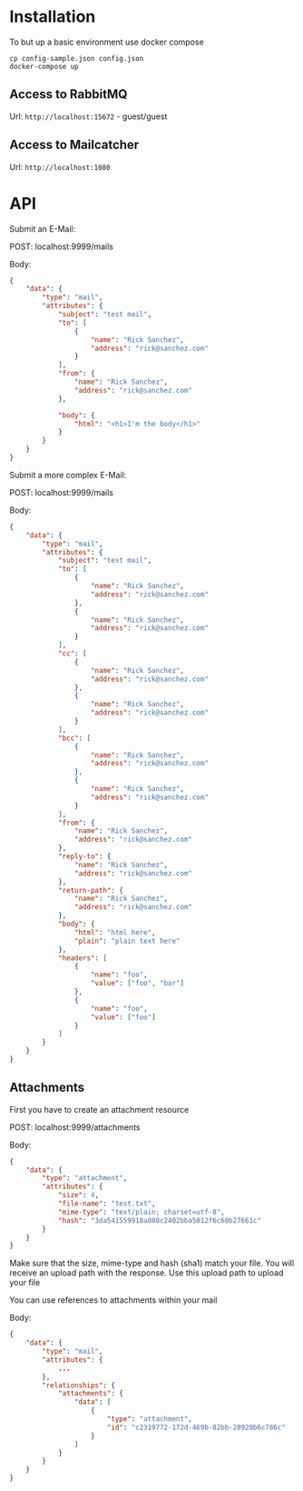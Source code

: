 # Installation

To but up a basic environment use docker compose
```
cp config-sample.json config.json
docker-compose up
```

## Access to RabbitMQ
Url: `http://localhost:15672` - guest/guest

## Access to Mailcatcher
Url: `http://localhost:1080`

# API

Submit an E-Mail:

POST: localhost:9999/mails

Body:
```json
{
	"data": {
		"type": "mail",
		"attributes": {
			"subject": "test mail",
			"to": [
				{
					"name": "Rick Sanchez",
					"address": "rick@sanchez.com"
				}
			],
			"from": {
				"name": "Rick Sanchez",
				"address": "rick@sanchez.com"
			},

			"body": {
				"html": "<h1>I'm the body</h1>"
			}
		}
	}
}
```

Submit a more complex E-Mail:

POST: localhost:9999/mails

Body:
```json
{
	"data": {
		"type": "mail",
		"attributes": {
			"subject": "test mail",
			"to": [
				{
					"name": "Rick Sanchez",
					"address": "rick@sanchez.com"
				},
				{
					"name": "Rick Sanchez",
					"address": "rick@sanchez.com"
				}
			],
			"cc": [
				{
					"name": "Rick Sanchez",
					"address": "rick@sanchez.com"
				},
				{
					"name": "Rick Sanchez",
					"address": "rick@sanchez.com"
				}
			],
			"bcc": [
				{
					"name": "Rick Sanchez",
					"address": "rick@sanchez.com"
				},
				{
					"name": "Rick Sanchez",
					"address": "rick@sanchez.com"
				}
			],
			"from": {
				"name": "Rick Sanchez",
				"address": "rick@sanchez.com"
			},
			"reply-to": {
				"name": "Rick Sanchez",
				"address": "rick@sanchez.com"
			},
			"return-path": {
				"name": "Rick Sanchez",
				"address": "rick@sanchez.com"
			},
			"body": {
				"html": "html here",
				"plain": "plain text here"
			},
			"headers": [
				{
					"name": "foo",
					"value": ["foo", "bar"]
				},
				{
					"name": "foo",
					"value": ["foo"]
				}
			]
		}
	}
}
```

## Attachments

First you have to create an attachment resource

POST: localhost:9999/attachments

Body:
```json
{
	"data": {
		"type": "attachment",
		"attributes": {
			"size": 4,
			"file-name": "test.txt",
			"mime-type": "text/plain; charset=utf-8",
			"hash": "3da541559918a808c2402bba5012f6c60b27661c"
		}
	}
}
```

Make sure that the size, mime-type and hash (sha1) match your file.
You will receive an upload path with the response.
Use this upload path to upload your file

You can use references to attachments within your mail

Body:
```json
{
	"data": {
		"type": "mail",
		"attributes": {
			...
		},
		"relationships": {
            "attachments": {
                "data": [
                    {
                        "type": "attachment",
                        "id": "c2319772-172d-469b-82bb-28920b6c786c"
                    }
                ]
            }
        }
	}
}
```
